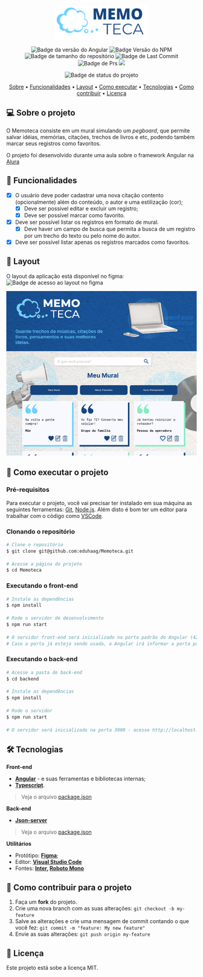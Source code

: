 <div align="center">
  
  ![](src/assets/imagens/memoteca_logo.png)
  
</div>
<div align="center">

![Badge da versão do Angular](https://img.shields.io/badge/Angular-v14.0.0-red?logo=Angular&link=https%3A%2F%2Fangular.io%2Fguide%2Fupdate-to-version-14)
![Badge Versão do NPM](https://img.shields.io/badge/NPM-v9.8.1-dark_green)
![Badge de tamanho do repositório](https://img.shields.io/github/repo-size/eduhaag/Memoteca)
![Badge de Last Commit](https://img.shields.io/github/last-commit/eduhaag/memoteca?color=orange)
![Badge de Prs](https://img.shields.io/badge/PRs-Welcome-yellow)
![](https://img.shields.io/badge/licence-MIT-green)
  
![Badge de status do projeto](https://img.shields.io/badge/PROJETO%20CONCLU%C3%8DDO-darkGreen)
  
 <a href="#-sobre-o-projeto">Sobre</a> •
  <a href="#-funcionalidades">Funcionalidades</a> •
 <a href="#-layout">Layout</a> • 
 <a href="#-como-executar-o-projeto">Como executar</a> • 
 <a href="#-tecnologias">Tecnologias</a> • 
 <a href="#-como-contribuir-para-o-projeto">Como contribuir</a> • 
 <a href="#-licença">Licença</a>
  
</div>

## 💻 Sobre o projeto
O Memoteca consiste em um mural simulando um *pegboard*, que permite salvar idéias, memórias, citações, trechos de livros e etc, podendo também marcar seus registros como favoritos.

O projeto foi desenvolvido durante uma aula sobre o framework Angular na [Alura](https://alura.com.br)

## 🧰 Funcionalidades
- [x] O usuário deve poder cadastrar uma nova citação contento (opcionalmente) além do conteúdo, o autor e uma estilização (cor);
  - [x] Deve ser possível editar e excluir um registro;
  - [x] Deve ser possível marcar como favorito.
- [x] Deve ser possível listar os registros em formato de mural.
  - [x] Deve haver um campo de busca que permita a busca de um registro por um trecho do texto ou pelo nome do autor.
- [x] Deve ser possível listar apenas os registros marcados como favoritos.

## 🎨 Layout
O layout da aplicação está disponível no figma:<br />
![Badge de acesso ao layout no figma](https://img.shields.io/badge/Acessar_layout-Figma-Green?link=https%3A%2F%2Fwww.figma.com%2Ffile%2FgnU7MbCD1ZGLNUPxqQCBZq%2FMemoteca---Angular%253A-Come%25C3%25A7ando-com-o-Framework%3Ftype%3Ddesign%26node-id%3D148%253A26%26mode%3Ddesign%26t%3DQIjgk1PVB1uphaO0-1)


![](src/assets/imagens/memoteca.png)

## 🚀 Como executar o projeto
### Pré-requisitos
Para executar o projeto, você vai precisar ter instalado em sua máquina as seguintes ferramentas: [Git](https://git-scm.com), [Node.js](https://nodejs.org/en/). Além disto é bom ter um editor para trabalhar com o código como [VSCode](https://code.visualstudio.com/).

### Clonando o repositório
```bash
# Clone o repositório
$ git clone git@github.com:eduhaag/Memoteca.git

# Acesse a página do projeto
$ cd Memoteca
```

### Executando o front-end
```bash
# Instale as dependências
$ npm install

# Rode o servidor de desenvolvimento
$ npm run start

# O servidor front-end será inicializado na porta padrão do Angular (4200). Acesso http://localhost:4200. 
# Caso a porta já esteja sendo usada, o Angular irá informar a porta para acessar a aplicação.
```

### Executando o back-end
```bash
# Acesse a pasta do back-end
$ cd backend

# Instale as dependências
$ npm install

# Rode o servidor
$ npm run start

# O servidor será inicializado na porta 3000 - acesse http://localhost:3000
```

## 🛠️ Tecnologias
**Front-end**
- **[Angular](https://angular.io/)** - e suas ferramentas e bibliotecas internas;
- **[Typescript](https://www.typescriptlang.org/)**.
> Veja o arquivo [package.json](package.json)

**Back-end**
- **[Json-server](https://github.com/typicode/json-server)**
> Veja o arquivo [package.json](backend/package.json)

**Utilitários**
- Protótipo: **[Figma](https://www.figma.com/file/gnU7MbCD1ZGLNUPxqQCBZq/Memoteca---Angular%3A-Come%C3%A7ando-com-o-Framework?type=design&node-id=148%3A26&mode=design&t=MN3YxHfQAxS4HQkL-1)**;
- Editor:  **[Visual Studio Code](https://code.visualstudio.com/)**
- Fontes: **[Inter](https://fonts.google.com/specimen/Inter), [Roboto Mono](https://fonts.google.com/specimen/Roboto+Mono)**

## 💪 Como contribuir para o projeto
1. Faça um **fork** do projeto.
2. Crie uma nova branch com as suas alterações: `git checkout -b my-feature`
3. Salve as alterações e crie uma mensagem de commit contando o que você fez: `git commit -m "feature: My new feature"`
4. Envie as suas alterações: `git push origin my-feature`

## 📝 Licença
Este projeto está sobe a licença MIT.
